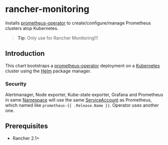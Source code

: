 # rancher-monitoring

Installs [prometheus-operator](https://github.com/coreos/prometheus-operator) to create/configure/manage Prometheus clusters atop Kubernetes.

> **Tip**: Only use for Rancher Monitoring!!!

## Introduction

This chart bootstraps a [prometheus-operator](https://github.com/coreos/prometheus-operator) deployment on a [Kubernetes](http://kubernetes.io) cluster using the [Helm](https://helm.sh) package manager.

### Security

Alertmanager, Node exporter, Kube-state exporter, Grafana and Prometheus in same [Namespace](https://kubernetes.io/docs/concepts/overview/working-with-objects/namespaces/) will use the same [ServiceAccount](https://kubernetes.io/docs/reference/access-authn-authz/service-accounts-admin/) as Prometheus, which named like `prometheus-{{ .Release.Name }}`. Operator uses another one.

## Prerequisites
  - Rancher 2.1+
